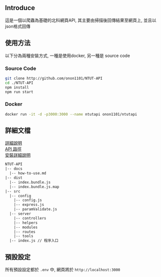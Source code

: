 

## Introduce
這是一個以爬蟲為基礎的北科網頁API, 其主要由掃描後回傳結果至網頁上, 並且以json格式回傳

## 使用方法
以下分為兩種安裝方式, 一種是使用docker, 另一種是 source code

### Source Code
```bash
git clone http://github.com/onon1101/NTUT-API
cd ./NTUT-API
npm install
npm run start
```

### Docker
```bash
docker run -it -d -p3000:3000 --name ntutapi onon1101/ntutapi
```

## 詳細文檔
[詳細說明](./docs/how-to-use.md) <br>
[API 路徑](./docs/API-Path.md) <br>
[安裝詳細說明](./docs/)

```txt
NTUT-API
|-- docs
  |-- how-to-use.md
|-- dist
  |-- index.bundle.js
  |-- index.bundle.js.map
|-- src
  |-- config
    |-- config.js
    |-- express.js
    |-- paramValidate.js
  |-- server
    |-- controllers
    |-- helpers
    |-- modules
    |-- routes
    |-- tools
  |-- index.js // 程序入口
```

## 預設設定
所有預設設定都於 `.env` 中,
網頁將於 `http://localhost:3000`
